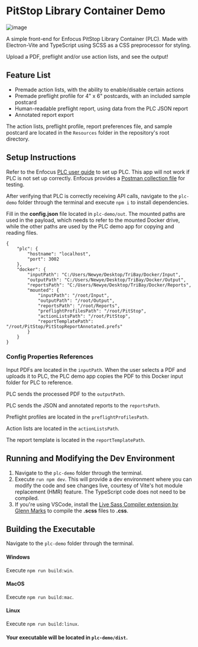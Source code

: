 # PitStop Library Container Demo
![image](https://github.com/user-attachments/assets/ab81a267-0b9a-46b3-96cf-4ff8fac75b08)

A simple front-end for Enfocus PitStop Library Container (PLC). Made with Electron-Vite and TypeScript using SCSS as a CSS preprocessor for styling.

Upload a PDF, preflight and/or use action lists, and see the output!

## Feature List
* Premade action lists, with the ability to enable/disable certain actions
* Premade preflight profile for 4" x 6" postcards, with an included sample postcard
* Human-readable preflight report, using data from the PLC JSON report
* Annotated report export

The action lists, preflight profile, report preferences file, and sample postcard are located in the `Resources` folder in the repository's root directory.

## Setup Instructions
Refer to the Enfocus [PLC user guide](https://www.enfocus.com/en/support/manuals/pitstop-library-container-manuals) to set up PLC. This app will not work if PLC is not set up correctly. Enfocus provides a [Postman collection file](https://go.enfocus.com/PLC-postman-collection) for testing.

After verifying that PLC is correctly receiving API calls, navigate to the `plc-demo` folder through the terminal and execute `npm i` to install dependencies.

Fill in the **config.json** file located in `plc-demo/out`. The mounted paths are used in the payload, which needs to refer to the mounted Docker drive, while the other paths are used by the PLC demo app for copying and reading files.
```
{
    "plc": {
        "hostname": "localhost",
        "port": 3002
    },
    "docker": {
        "inputPath": "C:/Users/Newye/Desktop/TriBay/Docker/Input",
        "outputPath": "C:/Users/Newye/Desktop/TriBay/Docker/Output",
        "reportsPath": "C:/Users/Newye/Desktop/TriBay/Docker/Reports",
        "mounted": {
            "inputPath": "/root/Input",
            "outputPath": "/root/Output",
            "reportsPath": "/root/Reports",
            "preflightProfilesPath": "/root/PitStop",
            "actionListsPath": "/root/PitStop",
            "reportTemplatePath": "/root/PitStop/PitStopReportAnnotated.prefs"
        }
    }
}
```
### Config Properties References
Input PDFs are located in the `inputPath`.  When the user selects a PDF and uploads it to PLC, the PLC demo app copies the PDF to this Docker input folder for PLC to reference.

PLC sends the processed PDF to the `outputPath`.

PLC sends the JSON and annotated reports to the `reportsPath`.

Preflight profiles are located in the `preflightProfilesPath`.

Action lists are located in the `actionListsPath`.

The report template is located in the `reportTemplatePath`.

## Running and Modifying the Dev Environment
1. Navigate to the `plc-demo` folder through the terminal.
2. Execute `run npm dev`. This will provide a dev environment where you can modify the code and see changes live, courtesy of Vite's hot module replacement (HMR) feature. The TypeScript code does not need to be compiled.
3. If you're using VSCode, install the [Live Sass Compiler extension by Glenn Marks](https://marketplace.visualstudio.com/items?itemName=ritwickdey.live-sass) to compile the **.scss** files to **.css**.

## Building the Executable
Navigate to the `plc-demo` folder through the terminal.
#### **Windows**
Execute `npm run build:win`.
#### **MacOS**
Execute `npm run build:mac`.
#### **Linux**
Execute `npm run build:linux`.

#### Your executable will be located in `plc-demo/dist`.
